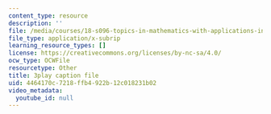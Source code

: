 ```yaml
---
content_type: resource
description: ''
file: /media/courses/18-s096-topics-in-mathematics-with-applications-in-finance-fall-2013/4464170c7218ffb4922b12c018231b02_ywl3pq6yc54.srt
file_type: application/x-subrip
learning_resource_types: []
license: https://creativecommons.org/licenses/by-nc-sa/4.0/
ocw_type: OCWFile
resourcetype: Other
title: 3play caption file
uid: 4464170c-7218-ffb4-922b-12c018231b02
video_metadata:
  youtube_id: null
---
```

